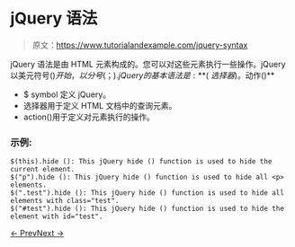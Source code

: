 # jQuery 语法

> 原文：<https://www.tutorialandexample.com/jquery-syntax>

jQuery 语法是由 HTML 元素构成的。您可以对这些元素执行一些操作。jQuery 以美元符号($)开始，以分号(；).jQuery 的基本语法是: **$( *选择器*)。动作()**

*   $ symbol 定义 jQuery。
*   选择器用于定义 HTML 文档中的查询元素。
*   action()用于定义对元素执行的操作。

### 示例:

```
$(this).hide (): This jQuery hide () function is used to hide the current element.
$("p").hide (): This jQuery hide () function is used to hide all <p> elements.
$(".test").hide (): This jQuery hide () function is used to hide all elements with class="test".
$("#test").hide (): This jQuery hide () function is used to hide the element with id="test".
```

[← Prev](https://www.tutorialandexample.com/how-to-use-jquery)[Next →](https://www.tutorialandexample.com/jquery-example)